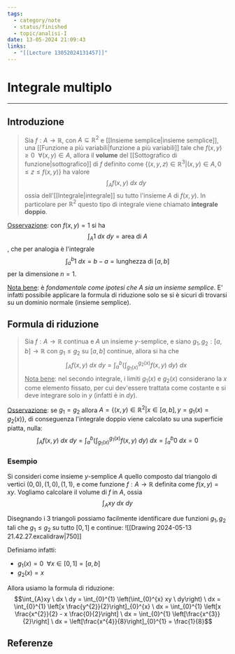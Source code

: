 ```yaml
---
tags:
  - category/note
  - status/finished
  - topic/analisi-I
date: 13-05-2024 21:09:43
links:
  - "[[Lecture 13052024131457]]"
---
```

# Integrale multiplo
---
## Introduzione
> Sia $f: A \to \mathbb{R}$, con $A \subseteq \mathbb{R}^{2}$ e [[Insieme semplice|insieme semplice]], una [[Funzione a più variabili|funzione a più variabili]] tale che $f(x, y) \geq 0 \ \ \forall (x, y) \in A$, allora il **volume** del [[Sottografico di funzione|sottografico]] di $f$ definito come $\{(x, y, z) \in \mathbb{R}^{3} | (x, y) \in A, 0 \leq z \leq f(x, y)\}$ ha valore
> $$\int_{A}f(x, y) \ dx\ dy$$
> ossia dell'[[Integrale|integrale]] su tutto l'insieme $A$ di $f(x, y)$.
> In particolare per $\mathbb{R}^{2}$ questo tipo di integrale viene chiamato **integrale doppio**.

<u>Osservazione</u>: con $f(x, y) = 1$ si ha $$\int_{A} 1 \ dx \ dy = \text{area di } A$$, che per analogia è l'integrale $$\int_{a}^{b} 1 \ dx = b - a = \text{lunghezza di } [a, b]$$ per la dimensione $n = 1$.

<u>Nota bene</u>: è _fondamentale come ipotesi che $A$ sia un insieme semplice_. E' infatti possibile applicare la formula di riduzione solo se si è sicuri di trovarsi su un dominio normale (insieme semplice).

## Formula di riduzione
> Sia $f: A \to \mathbb{R}$ continua e $A$ un insieme $y$-semplice, e siano $g_{1}, g_{2} : [a, b] \to \mathbb{R}$ con $g_{1} \leq g_{2}$ su $[a, b]$ continue, allora si ha che
> $$\int_{A}f(x, y) \ dx \ dy = \int_{a}^{b} \left(\int_{g_{1}(x)}^{g_{2}(x)} f(x, y) \ dy\right) \ dx$$
> <u>Nota bene</u>: nel secondo integrale, i limiti $g_{1}(x)$ e $g_{2}(x)$ considerano la $x$ come elemento fissato, per cui dev'essere trattata come costante e si deve integrare solo in $y$ (infatti è in $dy$).

<u>Osservazione</u>: se $g_{1} = g_{2}$ allora $A = \{(x, y) \in \mathbb{R}^{2} | x \in [a, b], y = g_{1}(x) = g_{2}(x)\}$, di conseguenza l'integrale doppio viene calcolato su una superficie piatta, nulla: $$\int_{A} f(x, y) \ dx \ dy = \int_{a}^{b} \left(\int_{g_{1}(x)}^{g_{1}(x)} f(x, y) \ dy\right) \ dx = \int_{a}^{b} 0 \ dx = 0$$

### Esempio
Si consideri come insieme $y$-semplice $A$ quello composto dal triangolo di vertici $(0, 0), (1, 0), (1, 1)$, e come funzione $f: A \to \mathbb{R}$ definita come $f(x, y) = xy$. Vogliamo calcolare il volume di $f$ in $A$, ossia
$$\int_{A}xy \ dx \ dy$$

Disegnando i 3 triangoli possiamo facilmente identificare due funzioni $g_{1}, g_{2}$ tali che $g_{1} \leq g_{2}$ su tutto $[0, 1]$ e continue:
![[Drawing 2024-05-13 21.42.27.excalidraw|750]]

Definiamo infatti:
- $g_{1}(x) = 0 \ \ \forall x \in [0, 1] = [a, b]$
- $g_{2}(x) = x$

Allora usiamo la formula di riduzione:
$$\int_{A}xy \ dx \ dy = \int_{0}^{1} \left(\int_{0}^{x} xy \ dy\right) \ dx = \int_{0}^{1} \left[x \frac{y^{2}}{2}\right]_{0}^{x} \ dx = \int_{0}^{1} \left[x \frac{x^{2}}{2} - x \frac{0}{2}\right] \ dx = \int_{0}^{1} \left[\frac{x^{3}}{2}\right] \ dx = \left[\frac{x^{4}}{8}\right]_{0}^{1} = \frac{1}{8}$$

## Referenze